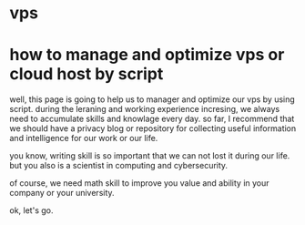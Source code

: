 # vps
# how to manage and optimize vps or cloud host by script
well, this page is going to help us to manager and optimize our vps by using script. during the leraning and working experience incresing, 
we always need to accumulate skills and knowlage every day. so far, I recommend that we should have a privacy blog or repository for collecting useful information and intelligence for our work or our life.

you know, writing skill is so important that we can not lost it during our life. but you also is a scientist in computing and cybersecurity.

of course, we need math skill to improve you value and ability in your company or your university.

ok, let's go.
